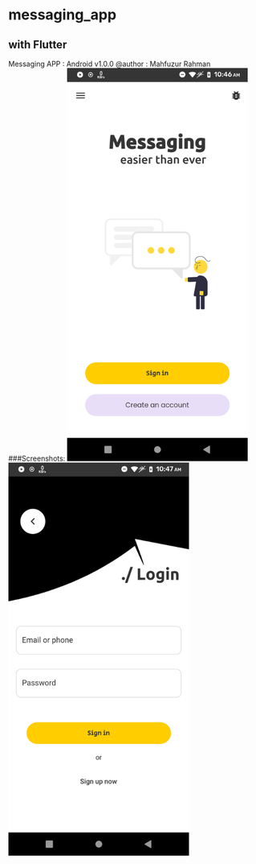 # messaging_app
## with Flutter

Messaging APP : Android
v1.0.0
@author : Mahfuzur Rahman
###Screenshots:
<img src="https://github.com/iMahfuzurX/messaging_app/raw/master/screenshots/landing_page.png" width=360>
<img src="https://github.com/iMahfuzurX/messaging_app/raw/master/screenshots/login_page.png" width=360>
